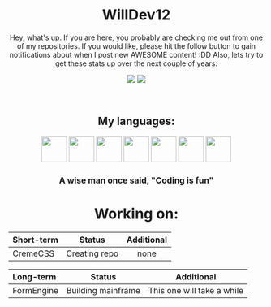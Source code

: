 <p align="center">
  <h1 align="center">WillDev12</h1>
</p>

<p align="center">Hey, what's up.  If you are here, you probably are checking me out from one of my repositories.  If you would like, please hit the follow button to gain notifications about when I post new AWESOME content! :DD  Also, lets try to get these stats up over the next couple of years:</p>

<p align="center">
  <img src="https://img.shields.io/github/followers/WillDev12?logo=github&style=for-the-badge">
  <img src="https://img.shields.io/github/stars/WillDev12?affiliations=OWNER&logo=git&style=for-the-badge">
</p>

<br>

<h2 align="center">My languages:</h2>

<p align="center">

  <img src="https://camo.githubusercontent.com/49d42390173e4020f530e4719be432e67c38ef9b34476ba5f2b25f4779902872/68747470733a2f2f63646e2e6a7364656c6976722e6e65742f67682f64657669636f6e732f64657669636f6e406c61746573742f69636f6e732f6a6176617363726970742f6a6176617363726970742d6f726967696e616c2e737667" width="50" height="50">
  
  <img src="https://seeklogo.com/images/V/vb-net-logo-F6A6E7F034-seeklogo.com.png" width="50" height="50">
  
  <img src="https://upload.wikimedia.org/wikipedia/commons/thumb/2/2f/Google_Apps_Script.svg/2048px-Google_Apps_Script.svg.png" width="50" height="50">
  
  <img src="https://cdn-icons-png.flaticon.com/512/732/732212.png" width="50" height="50">
  
  <img src="https://cdn.cdnlogo.com/logos/c/27/c.svg" width="50" height="50">
  
  <img src="https://upload.wikimedia.org/wikipedia/commons/c/cc/Inno_Setup_icon.png" width="50" height="50">
  
  <img src="https://d33wubrfki0l68.cloudfront.net/89531c90d1028bfd3b6e7b6ecf2560adc603e684/e98d6/assets/images/tool-icons/mark-text.png" width="50" height="50">
  
</p>

<h3 align="center">A wise man once said, "Coding is fun"</h3>

<h1 align="center">Working on:</h1>

<div align="center">

| Short-term  | Status       | Additional     |  
| :---        |    :----:   |   :----:        |
| CremeCSS    | Creating repo | none          |
  
</div>

<div align="center">

| Long-term  | Status       | Additional     |
| :---        |    :----:   |   :----: |
| FormEngine    | Building mainframe | This one will take a while   |
  
</div>
